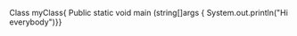 Class myClass{
      Public static void main (string[]args
{
   System.out.println("Hi everybody")}}
